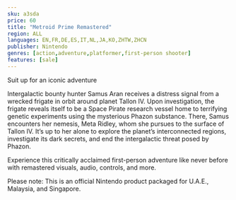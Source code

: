 ```yaml
---
sku: a3sda
price: 60
title: "Metroid Prime Remastered"
region: ALL
languages: EN,FR,DE,ES,IT,NL,JA,KO,ZHTW,ZHCN
publisher: Nintendo
genres: [action,adventure,platformer,first-person shooter]
features: [sale]
---
```

 Suit up for an iconic adventure

Intergalactic bounty hunter Samus Aran receives a distress signal from a wrecked frigate in orbit around planet Tallon IV. Upon investigation, the frigate reveals itself to be a Space Pirate research vessel home to terrifying genetic experiments using the mysterious Phazon substance. There, Samus encounters her nemesis, Meta Ridley, whom she pursues to the surface of Tallon IV. It’s up to her alone to explore the planet’s interconnected regions, investigate its dark secrets, and end the intergalactic threat posed by Phazon.

Experience this critically acclaimed first-person adventure like never before with remastered visuals, audio, controls, and more.

Please note: This is an official Nintendo product packaged for U.A.E., Malaysia, and Singapore.